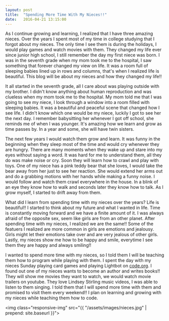 ```yaml
---
layout: post
title:  "Spending More Time With My Nieces!!"
date:   2016-04-21 13:15:00
---
```

As I continue growing and learning, I realized that I have three 
amazing nieces. Over the years I spent most of my time in college studying that 
I forgot about my nieces. The only time I see them is during the holidays, I would 
play games and watch movies with them. They changed my life ever since junior 
high school, I still remember the day my first niece was born. I was in the seventh grade 
when my mom took me to the hospital, I saw something that forever changed my view on life. 
It was a room full of sleeping babies lined up in rows and columns, that's when I realized 
life is beautiful. This blog will be about my nieces and how they changed my life!!

It all started in the seventh grade, all I care about was playing outside with my brother. 
I didn't know anything about human reproduction and was clueless when my mom took me to the 
hospital. My mom told me that I was going to see my niece, I look through a window into a room 
filled with sleeping babies. It was a beautiful and peaceful scene that changed how I see life. 
I didn't know which one would be my niece, luckily I got to see her the next day. I remember 
babysitting her whenever I got off school, she reminds me of when I was younger. 
It's amazing how we learn and grow as time passes by. In a year and some, she will 
have twin sisters.

The next few years I would watch them grow and learn. It was funny in the beginning when they sleep 
most of the time and would cry whenever they are hungry. There are many moments when they wake up and 
stare into my eyes without saying a word. It was hard for me to understand them, all they do was 
make noise or cry. Soon they will learn how to crawl and play with toys. One of my niece has a pink teddy 
bear that she loves, I would take the bear away from her just to see her reaction. She would extend her arms out 
and do a grabbing motions with her hands while making a funny noise. I would follow and watch them crawl everywhere 
in the house. In a blink of an eye they know how to walk and seconds later they know how to talk. As I grow myself, 
I started to drift away from them.

What did I learn from spending time with my nieces over the years? Life is beautiful!! I started to think 
about my future and what I wanted in life. Time is constantly moving forward and we have a finite amount of it. I 
was always afraid of the opposite sex, seem like girls are from an other planet. After spending time with my nieces, 
I realized we are the same!! Some of the featuers I realized are more common in girls are emotions and jealousy. Girls might 
let their emotions take over and are very jealous of other girls. Lastly, my nieces show me how to be happy and smile, everytime I 
see them they are happy and always smiling!!

I wanted to spend more time with my nieces, so I told them I will be teaching them how to program while playing with them. I spent the 
day with my nieces Sunday playing card games and playing Lightbot on <a href="https://code.org/learn" target="_blank">code.org</a>. I 
found out one of my nieces wants to become an author and writes books!! They will show me movies they want to watch, we would watch movie trailers 
on youtube. They love Lindsey Stirling music videos, I was able to listen to them singing. I told them that I will spend more time with them and promised 
to visit them every weekend!! I plan on learning and growing with my nieces while teaching them how to code.

<img class="responsive-img" src="{{ "/assets/images/nieces.jpg" | prepend: site.baseurl }}">
